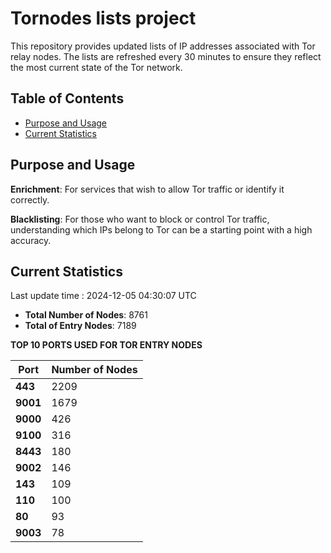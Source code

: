 # Tornodes lists project

This repository provides updated lists of IP addresses associated with Tor relay nodes. The lists are refreshed every 30 minutes to ensure they reflect the most current state of the Tor network.

## Table of Contents

- [Purpose and Usage](#purpose-and-usage)
- [Current Statistics](#current-statistics)


## Purpose and Usage

**Enrichment**: For services that wish to allow Tor traffic or identify it correctly.

**Blacklisting**: For those who want to block or control Tor traffic, understanding which IPs belong to Tor can be a starting point with a high accuracy.

## Current Statistics

Last update time : 2024-12-05 04:30:07 UTC

- **Total Number of Nodes**: 8761
- **Total of Entry Nodes**: 7189

**TOP 10 PORTS USED FOR TOR ENTRY NODES**

| **Port** | **Number of Nodes** |
|------|-----------------|
| **443**   | 2209  |
| **9001**   | 1679  |
| **9000**   | 426  |
| **9100**   | 316  |
| **8443**   | 180  |
| **9002**   | 146  |
| **143**   | 109  |
| **110**   | 100  |
| **80**   | 93  |
| **9003**   | 78  |

